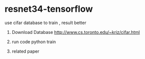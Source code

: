 # resnet34-tensorflow
use cifar database to train  , result better



1. Download Database
    http://www.cs.toronto.edu/~kriz/cifar.html
    
    
2. run code
   python train

3. related paper


